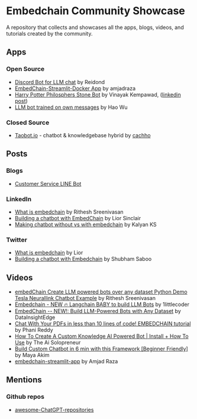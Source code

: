 # Embedchain Community Showcase

A repository that collects and showcases all the apps, blogs, videos, and tutorials created by the community.

## Apps

### Open Source

- [Discord Bot for LLM chat](https://github.com/Reidond/discord_bots_playground/tree/c8b0c36541e4b393782ee506804c4b6962426dd6/python/chat-channel-bot) by Reidond
- [EmbedChain-Streamlit-Docker App](https://github.com/amjadraza/embedchain-streamlit-app) by amjadraza
- [Harry Potter Philosphers Stone Bot](https://github.com/vinayak-kempawad/Harry_Potter_Philosphers_Stone_Bot/) by Vinayak Kempawad, ([linkedin post](https://www.linkedin.com/feed/update/urn:li:activity:7080907532155686912/))
- [LLM bot trained on own messages](https://github.com/Harin329/harinBot) by Hao Wu

### Closed Source

- [Taobot.io](https://taobot.io) - chatbot & knowledgebase hybrid by [cachho](https://github.com/cachho)

## Posts

### Blogs

- [Customer Service LINE Bot](https://www.evanlin.com/langchain-embedchain/)

### LinkedIn

- [What is embedchain](https://www.linkedin.com/posts/activity-7079393104423698432-wRyi/) by Rithesh Sreenivasan
- [Building a chatbot with EmbedChain](https://www.linkedin.com/posts/activity-7078434598984060928-Zdso/) by Lior Sinclair
- [Making chatbot without vs with embedchain](https://www.linkedin.com/posts/kalyanksnlp_llms-chatbots-langchain-activity-7077453416221863936-7N1L/) by Kalyan KS

### Twitter

- [What is embedchain](https://twitter.com/AlphaSignalAI/status/1672668574450847745) by Lior
- [Building a chatbot with Embedchain](https://twitter.com/Saboo_Shubham_/status/1673537044419686401) by Shubham Saboo

## Videos

- [embedChain Create LLM powered bots over any dataset Python Demo Tesla Neurallink Chatbot Example](https://www.youtube.com/watch?v=bJqAn22a6Gc) by Rithesh Sreenivasan
- [Embedchain - NEW 🔥 Langchain BABY to build LLM Bots](https://www.youtube.com/watch?v=qj_GNQ06I8o) by 1littlecoder
- [EmbedChain -- NEW!: Build LLM-Powered Bots with Any Dataset](https://www.youtube.com/watch?v=XmaBezzGHu4) by DataInsightEdge
- [Chat With Your PDFs in less than 10 lines of code! EMBEDCHAIN tutorial](https://www.youtube.com/watch?v=1ugkcsAcw44) by Phani Reddy
- [How To Create A Custom Knowledge AI Powered Bot | Install + How To Use](https://www.youtube.com/watch?v=VfCrIiAst-c) by The Ai Solopreneur
- [Build Custom Chatbot in 6 min with this Framework [Beginner Friendly]](https://www.youtube.com/watch?v=-8HxOpaFySM) by Maya Akim
- [embedchain-streamlit-app](https://www.youtube.com/watch?v=3-9GVd-3v74) by Amjad Raza

## Mentions

### Github repos

- [awesome-ChatGPT-repositories](https://github.com/taishi-i/awesome-ChatGPT-repositories)
